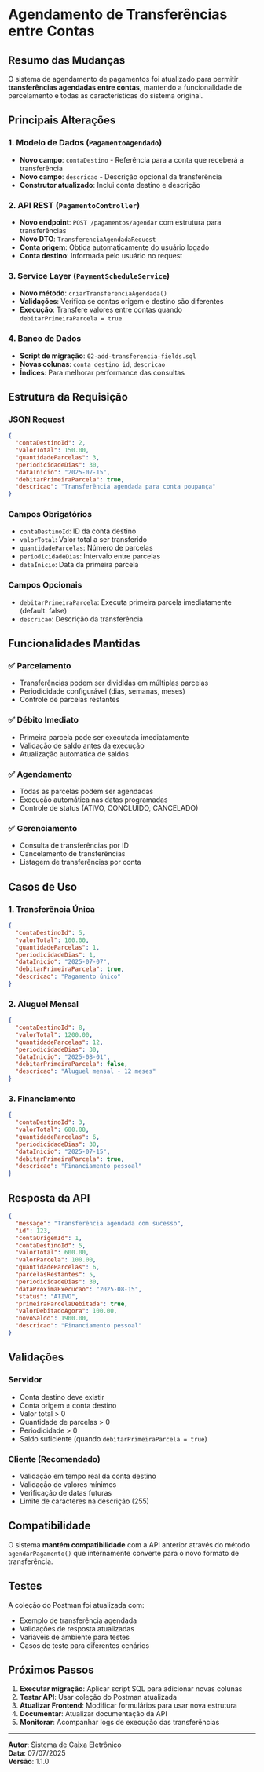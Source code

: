 # Agendamento de Transferências entre Contas

## Resumo das Mudanças

O sistema de agendamento de pagamentos foi atualizado para permitir **transferências agendadas entre contas**, mantendo a funcionalidade de parcelamento e todas as características do sistema original.

## Principais Alterações

### 1. Modelo de Dados (`PagamentoAgendado`)
- **Novo campo**: `contaDestino` - Referência para a conta que receberá a transferência
- **Novo campo**: `descricao` - Descrição opcional da transferência
- **Construtor atualizado**: Inclui conta destino e descrição

### 2. API REST (`PagamentoController`)
- **Novo endpoint**: `POST /pagamentos/agendar` com estrutura para transferências
- **Novo DTO**: `TransferenciaAgendadaRequest`
- **Conta origem**: Obtida automaticamente do usuário logado
- **Conta destino**: Informada pelo usuário no request

### 3. Service Layer (`PaymentScheduleService`)
- **Novo método**: `criarTransferenciaAgendada()`
- **Validações**: Verifica se contas origem e destino são diferentes
- **Execução**: Transfere valores entre contas quando `debitarPrimeiraParcela = true`

### 4. Banco de Dados
- **Script de migração**: `02-add-transferencia-fields.sql`
- **Novas colunas**: `conta_destino_id`, `descricao`
- **Índices**: Para melhorar performance das consultas

## Estrutura da Requisição

### JSON Request
```json
{
  "contaDestinoId": 2,
  "valorTotal": 150.00,
  "quantidadeParcelas": 3,
  "periodicidadeDias": 30,
  "dataInicio": "2025-07-15",
  "debitarPrimeiraParcela": true,
  "descricao": "Transferência agendada para conta poupança"
}
```

### Campos Obrigatórios
- `contaDestinoId`: ID da conta destino
- `valorTotal`: Valor total a ser transferido
- `quantidadeParcelas`: Número de parcelas
- `periodicidadeDias`: Intervalo entre parcelas
- `dataInicio`: Data da primeira parcela

### Campos Opcionais
- `debitarPrimeiraParcela`: Executa primeira parcela imediatamente (default: false)
- `descricao`: Descrição da transferência

## Funcionalidades Mantidas

### ✅ Parcelamento
- Transferências podem ser divididas em múltiplas parcelas
- Periodicidade configurável (dias, semanas, meses)
- Controle de parcelas restantes

### ✅ Débito Imediato
- Primeira parcela pode ser executada imediatamente
- Validação de saldo antes da execução
- Atualização automática de saldos

### ✅ Agendamento
- Todas as parcelas podem ser agendadas
- Execução automática nas datas programadas
- Controle de status (ATIVO, CONCLUIDO, CANCELADO)

### ✅ Gerenciamento
- Consulta de transferências por ID
- Cancelamento de transferências
- Listagem de transferências por conta

## Casos de Uso

### 1. Transferência Única
```json
{
  "contaDestinoId": 5,
  "valorTotal": 100.00,
  "quantidadeParcelas": 1,
  "periodicidadeDias": 1,
  "dataInicio": "2025-07-07",
  "debitarPrimeiraParcela": true,
  "descricao": "Pagamento único"
}
```

### 2. Aluguel Mensal
```json
{
  "contaDestinoId": 8,
  "valorTotal": 1200.00,
  "quantidadeParcelas": 12,
  "periodicidadeDias": 30,
  "dataInicio": "2025-08-01",
  "debitarPrimeiraParcela": false,
  "descricao": "Aluguel mensal - 12 meses"
}
```

### 3. Financiamento
```json
{
  "contaDestinoId": 3,
  "valorTotal": 600.00,
  "quantidadeParcelas": 6,
  "periodicidadeDias": 30,
  "dataInicio": "2025-07-15",
  "debitarPrimeiraParcela": true,
  "descricao": "Financiamento pessoal"
}
```

## Resposta da API

```json
{
  "message": "Transferência agendada com sucesso",
  "id": 123,
  "contaOrigemId": 1,
  "contaDestinoId": 5,
  "valorTotal": 600.00,
  "valorParcela": 100.00,
  "quantidadeParcelas": 6,
  "parcelasRestantes": 5,
  "periodicidadeDias": 30,
  "dataProximaExecucao": "2025-08-15",
  "status": "ATIVO",
  "primeiraParcelaDebitada": true,
  "valorDebitadoAgora": 100.00,
  "novoSaldo": 1900.00,
  "descricao": "Financiamento pessoal"
}
```

## Validações

### Servidor
- Conta destino deve existir
- Conta origem ≠ conta destino
- Valor total > 0
- Quantidade de parcelas > 0
- Periodicidade > 0
- Saldo suficiente (quando `debitarPrimeiraParcela = true`)

### Cliente (Recomendado)
- Validação em tempo real da conta destino
- Validação de valores mínimos
- Verificação de datas futuras
- Limite de caracteres na descrição (255)

## Compatibilidade

O sistema **mantém compatibilidade** com a API anterior através do método `agendarPagamento()` que internamente converte para o novo formato de transferência.

## Testes

A coleção do Postman foi atualizada com:
- Exemplo de transferência agendada
- Validações de resposta atualizadas
- Variáveis de ambiente para testes
- Casos de teste para diferentes cenários

## Próximos Passos

1. **Executar migração**: Aplicar script SQL para adicionar novas colunas
2. **Testar API**: Usar coleção do Postman atualizada
3. **Atualizar Frontend**: Modificar formulários para usar nova estrutura
4. **Documentar**: Atualizar documentação da API
5. **Monitorar**: Acompanhar logs de execução das transferências

---

**Autor**: Sistema de Caixa Eletrônico  
**Data**: 07/07/2025  
**Versão**: 1.1.0
